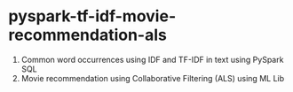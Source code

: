 # pyspark-tf-idf-movie-recommendation-als

1. Common word occurrences using IDF and TF-IDF in text using PySpark SQL
2. Movie recommendation using Collaborative Filtering (ALS) using ML Lib
